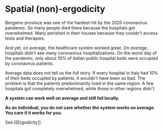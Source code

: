# Spatial (non)-ergodicity
Bergamo province was one of the hardest-hit by the 2020 coronavirus pandemic. So many people died there because the hospitals got overwhelmed. Many perished in their houses because they couldn't access tests and therapies.

And yet, on average, the healthcare system worked great. *On average*, hospitals didn't see many coronavirus hospitalizations. On the worst day of the pandemic, only about 10% of Italian public hospital beds were occupied by coronavirus patients.

Average data does not tell us the full story. If every hospital in Italy had 10% of their beds occupied by patients, it wouldn't have been so bad. The problem is that the patients predominantly lived in the same region. A few hospitals got completely overwhelmed, while those in other regions didn't.

**A system can work well on average and still fail locally.**

**As an individual, you do not care whether the system works on average. You care if it works for you.**

See [[Ergodicity]]